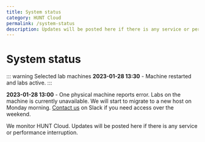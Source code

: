 ```yaml
---
title: System status
category: HUNT Cloud
permalink: /system-status
description: Updates will be posted here if there is any service or performance interruption.
---
```


# System status

::: warning Selected lab machines
**2023-01-28 13:30** - Machine restarted and labs active. 
:::

**2023-01-28 13:00** - One physical machine reports error. Labs on the machine is currently unavailable. We will start to migrate to a new host on Monday morning. [Contact us](/contact) on Slack if you need access over the weekend. 


<!--



# Colors

- Green = operational.
- Yellow = reduced performance.
- Red = some or all services are inaccessible.

# Example statement

Reduced performance reported. We are investigating. Next update expected 14:30.


# Statement construction

1. State what's reported, such as
   - Reduced performance reported.
   - Inaccessible labs reported.
   - Connection difficulties reported.

2. State what we are doing, such as
   - We are investigating.
   - We will start to investigate first thing in the morning.

3. State next expected info update, such as
   - Next update expected (e.g. 30 min after statement)

# Color example: GREEN

::: tip All systems
Operational
:::

# Color example: ORANGE

::: warning All systems
**2020-00-00 22:46** - Reduced performance reported. We are investigating. Next update expected 23:30.
:::

# Color example: RED

::: danger Lab access
**2020-00-00 22:46** - Some or all labs are inaccsessible. We are investigating. Next update expected 23:30.
:::

::: danger All systems
Shut off.
:::

-->

We monitor HUNT Cloud. Updates will be posted here if there is any service or performance interruption.

